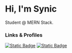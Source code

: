 # Hi, I'm Synic

Student @ MERN Stack.

### Links & Profiles

[![Static Badge](https://img.shields.io/badge/Portfolio-black?style=flat&logo=react)](https://synic.vercel.app/) [![Static Badge](https://img.shields.io/badge/NPM-black?style=flat&logo=npm)](https://www.npmjs.com/~synic-dx)
